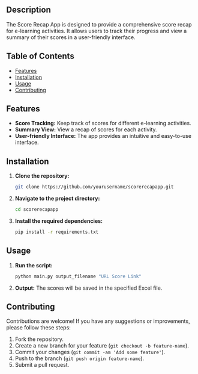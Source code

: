 ## Description

The Score Recap App is designed to provide a comprehensive score recap for e-learning activities. It allows users to track their progress and view a summary of their scores in a user-friendly interface.

## Table of Contents

- [Features](#features)
- [Installation](#installation)
- [Usage](#usage)
- [Contributing](#contributing)

## Features

- **Score Tracking:** Keep track of scores for different e-learning activities.
- **Summary View:** View a recap of scores for each activity.
- **User-friendly Interface:** The app provides an intuitive and easy-to-use interface.

## Installation

1. **Clone the repository:**
    ```sh
    git clone https://github.com/yourusername/scorerecapapp.git
    ```
2. **Navigate to the project directory:**
    ```sh
    cd scorerecapapp
    ```
3. **Install the required dependencies:**
    ```sh
    pip install -r requirements.txt
    ```

## Usage

1. **Run the script:**
    ```sh
    python main.py output_filename "URL Score Link"
    ```
2. **Output:** The scores will be saved in the specified Excel file.

## Contributing

Contributions are welcome! If you have any suggestions or improvements, please follow these steps:

1. Fork the repository.
2. Create a new branch for your feature (`git checkout -b feature-name`).
3. Commit your changes (`git commit -am 'Add some feature'`).
4. Push to the branch (`git push origin feature-name`).
5. Submit a pull request.
